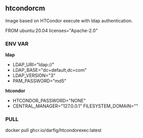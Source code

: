 ## htcondorcm

Image based on HTCondor execute with ldap authentication.

FROM ubuntu:20.04
licenses="Apache-2.0"

### ENV VAR

**ldap**
- LDAP_URI="ldap://"
- LDAP_BASE="dc=default,dc=com"
- LDAP_VERSION="3"
- PAM_PASSWORD="md5"

**htcondor**
- HTCONDOR_PASSWORD="NONE"
- CENTRAL_MANAGER="127.0.0.1"
FILESYSTEM_DOMAIN=""

### PULL

docker pull ghcr.io/darfig/htcondorexec:latest
